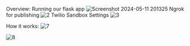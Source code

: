 Overview: 
Running our flask app
![Screenshot 2024-05-11 201325](https://github.com/911abhishek/Whatsaap-Ai-bot-Powered-by-gemini-api/assets/138745734/0a951002-9567-4e8d-9f54-c638277ab37f)
Ngrok for publishing
![2](https://github.com/911abhishek/Whatsaap-Ai-bot-Powered-by-gemini-api/assets/138745734/ed05eefc-d54f-46f5-89a0-8d52ef04bbbe)
Twilio Sandbox Settings
![3](https://github.com/911abhishek/Whatsaap-Ai-bot-Powered-by-gemini-api/assets/138745734/be50a60d-b09b-4968-b130-834c72c19b9a)

How it works:
![7](https://github.com/911abhishek/Whatsaap-Ai-bot-Powered-by-gemini-api/assets/138745734/b5ecd674-d6e1-4ba5-9903-3404ea14f695)

![8](https://github.com/911abhishek/Whatsaap-Ai-bot-Powered-by-gemini-api/assets/138745734/d4a7ec24-e606-432b-957a-6fca2fc2ec1c)
